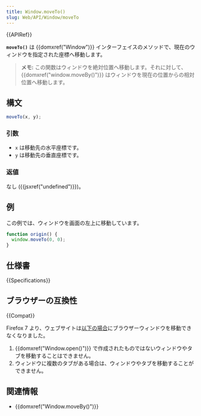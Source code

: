 ```yaml
---
title: Window.moveTo()
slug: Web/API/Window/moveTo
---
```


{{APIRef}}

**`moveTo()`** は {{domxref("Window")}} インターフェイスのメソッドで、現在のウィンドウを指定された座標へ移動します。

> **メモ:** この関数はウィンドウを絶対位置へ移動します。それに対して、 {{domxref("window.moveBy()")}} はウィンドウを現在の位置からの相対位置へ移動します。

## 構文

```js
moveTo(x, y);
```

### 引数

- `x` は移動先の水平座標です。
- `y` は移動先の垂直座標です。

### 返値

なし ({{jsxref("undefined")}})。

## 例

この例では、ウィンドウを画面の左上に移動しています。

```js
function origin() {
  window.moveTo(0, 0);
}
```

## 仕様書

{{Specifications}}

## ブラウザーの互換性

{{Compat}}

Firefox 7 より、ウェブサイトは[以下の場合](https://bugzilla.mozilla.org/show_bug.cgi?id=565541#c24)にブラウザーウィンドウを移動できなくなりました。

1. {{domxref("Window.open()")}} で作成されたものではないウィンドウやタブを移動することはできません。
2. ウィンドウに複数のタブがある場合は、ウィンドウやタブを移動することができません。

## 関連情報

- {{domxref("Window.moveBy()")}}
